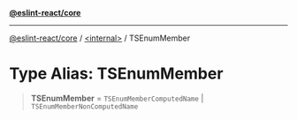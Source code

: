 [**@eslint-react/core**](../../README.md)

***

[@eslint-react/core](../../README.md) / [\<internal\>](../README.md) / TSEnumMember

# Type Alias: TSEnumMember

> **TSEnumMember** = `TSEnumMemberComputedName` \| `TSEnumMemberNonComputedName`
